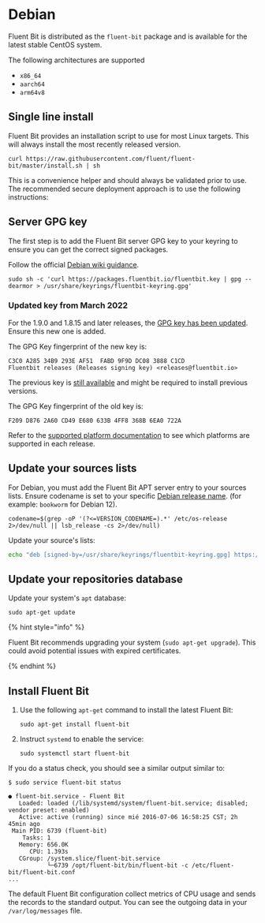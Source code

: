 # Debian

Fluent Bit is distributed as the `fluent-bit` package and is available for the latest stable CentOS system.

The following architectures are supported

- `x86_64`
- `aarch64`
- `arm64v8`

## Single line install

Fluent Bit provides an installation script to use for most Linux targets. This will always install the most recently released version.

```shell
curl https://raw.githubusercontent.com/fluent/fluent-bit/master/install.sh | sh
```

This is a convenience helper and should always be validated prior to use. The recommended secure deployment approach is to use the following instructions:

## Server GPG key

The first step is to add the Fluent Bit server GPG key to your keyring to ensure you can get the correct signed packages.

Follow the official [Debian wiki guidance](https://wiki.debian.org/DebianRepository/UseThirdParty#OpenPGP_Key_distribution).

```shell
sudo sh -c 'curl https://packages.fluentbit.io/fluentbit.key | gpg --dearmor > /usr/share/keyrings/fluentbit-keyring.gpg'
```

### Updated key from March 2022

For the 1.9.0 and 1.8.15 and later releases, the [GPG key has been updated](https://packages.fluentbit.io/fluentbit.key). Ensure this new one is added.

The GPG Key fingerprint of the new key is:

```text
C3C0 A285 34B9 293E AF51  FABD 9F9D DC08 3888 C1CD
Fluentbit releases (Releases signing key) <releases@fluentbit.io>
```

The previous key is [still available](https://packages.fluentbit.io/fluentbit-legacy.key) and might be required to install previous versions.

The GPG Key fingerprint of the old key is:

```text
F209 D876 2A60 CD49 E680 633B 4FF8 368B 6EA0 722A
```

Refer to the [supported platform documentation](../supported-platforms.md) to see which platforms are supported in each release.

## Update your sources lists

For Debian, you must add the Fluent Bit APT server entry to your sources lists.
Ensure codename is set to your specific [Debian release name](https://wiki.debian.org/DebianReleases#Production_Releases). (for example: `bookworm` for Debian 12).

```shell
codename=$(grep -oP '(?<=VERSION_CODENAME=).*' /etc/os-release 2>/dev/null || lsb_release -cs 2>/dev/null)
```

Update your source's lists:

```bash
echo "deb [signed-by=/usr/share/keyrings/fluentbit-keyring.gpg] https://packages.fluentbit.io/debian/$codename $codename main" | sudo tee /etc/apt/sources.list.d/fluent-bit.list
```

## Update your repositories database

Update your system's `apt` database:

```shell
sudo apt-get update
```

{% hint style="info" %}

Fluent Bit recommends upgrading your system (`sudo apt-get upgrade`). This could avoid potential issues with expired certificates.

{% endhint %}

## Install Fluent Bit

1. Use the following `apt-get` command to install the latest Fluent Bit:

   ```shell
   sudo apt-get install fluent-bit
   ```

1. Instruct `systemd` to enable the service:

   ```shell
   sudo systemctl start fluent-bit
   ```

If you do a status check, you should see a similar output similar to:

```shell
$ sudo service fluent-bit status

● fluent-bit.service - Fluent Bit
   Loaded: loaded (/lib/systemd/system/fluent-bit.service; disabled; vendor preset: enabled)
   Active: active (running) since mié 2016-07-06 16:58:25 CST; 2h 45min ago
 Main PID: 6739 (fluent-bit)
    Tasks: 1
   Memory: 656.0K
      CPU: 1.393s
   CGroup: /system.slice/fluent-bit.service
           └─6739 /opt/fluent-bit/bin/fluent-bit -c /etc/fluent-bit/fluent-bit.conf
...
```

The default Fluent Bit configuration collect metrics of CPU usage and sends the records to the standard output. You can see the outgoing data in your `/var/log/messages` file.